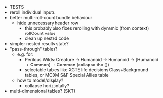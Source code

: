 - TESTS
- reroll individual inputs
- better multi-roll-count bundle behaviour
  - hide unnecessary header row
    - this probably also fixes rerolling with dynamic (from context) rollCount value
    - clean up nested code
- simpler nested results state?
- "pass-through" tables?
  - e.g. for:
    - Perilous Wilds: Creature -> Humanoid -> Humanoid -> [Humanoid -> Common] -> Common (collapse the [])
    - selectable tables like XGTE life decisions Class+Background tables, or MCDM S&F Special Allies table
  - how to model/display?
    - collapse horizontally?
- multi-dimensional tables? (SKT)
